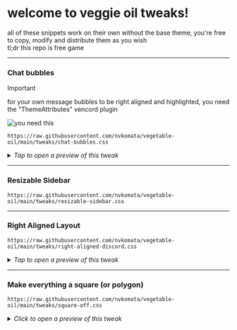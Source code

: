 # welcome to veggie oil tweaks!

all of these snippets work on their own without the base theme, you're free to copy, modify and distribute them as you wish  
tl;dr this repo is free game

---

### Chat bubbles

> [!IMPORTANT]  
> for your own message bubbles to be right aligned and highlighted, you need the "ThemeAttributes" vencord plugin
>
> ![you need this](https://github.com/user-attachments/assets/6f2b2867-531d-4ff4-ae34-f1bb7b30c86f)

```
https://raw.githubusercontent.com/nvkomata/vegetable-oil/main/tweaks/chat-bubbles.css
```

<details>
<summary><i>Tap to open a preview of this tweak</i></summary>

![chat bubbles preview](https://github.com/user-attachments/assets/1bdf1b24-55ab-482e-b2d2-f48d3318ce39)

</details>

---

### Resizable Sidebar

```
https://raw.githubusercontent.com/nvkomata/vegetable-oil/main/tweaks/resizable-sidebar.css
```

---

### Right Aligned Layout
```
https://raw.githubusercontent.com/nvkomata/vegetable-oil/main/tweaks/right-aligned-discord.css
```

<details>
<summary><i>Tap to open a preview of this tweak</i></summary>

![right aligned layout preview](https://github.com/user-attachments/assets/7be38aab-6826-47a7-9941-e922468057d3)

</details>

---

### Make everything a square (or polygon)

```
https://raw.githubusercontent.com/nvkomata/vegetable-oil/main/tweaks/square-off.css
```

<details>
<summary><i>Click to open a preview of this tweak</i></summary>

![square off preview](https://github.com/user-attachments/assets/6632aff4-154c-4b46-8f36-7c03ac891c14)

</details>
